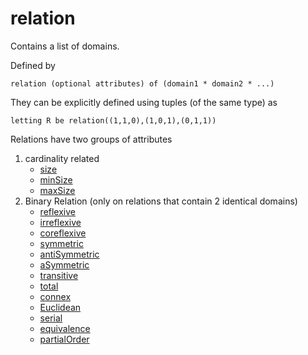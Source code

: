 # relation
Contains a list of domains.

Defined by 
``` 
relation (optional attributes) of (domain1 * domain2 * ...)
```

They can be explicitly defined using tuples (of the same type) as
```
letting R be relation((1,1,0),(1,0,1),(0,1,1))
```

Relations have two groups of attributes
1. cardinality related
    - [size](https://github.com/conjure-cp/conjure/blob/main/docs/bits/attribute/L_size.md)
    - [minSize](https://github.com/conjure-cp/conjure/blob/main/docs/bits/attribute/L_maxSize.md)
    - [maxSize](https://github.com/conjure-cp/conjure/blob/main/docs/bits/attribute/L_minSize.md)
2. Binary Relation (only on relations that contain 2 identical domains)
    - [reflexive]()
    - [irreflexive]()
    - [coreflexive]()
    - [symmetric]()
    - [antiSymmetric]()
    - [aSymmetric]()
    - [transitive]()
    - [total]()
    - [connex]()
    - [Euclidean]()
    - [serial]()
    - [equivalence]()
    - [partialOrder]()
